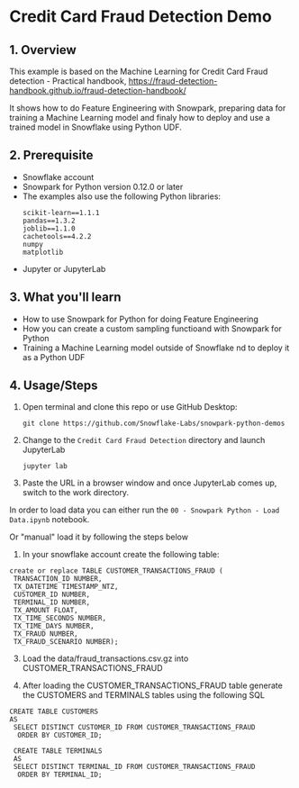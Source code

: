 # Credit Card Fraud Detection Demo

## 1. Overview
This example is based on the Machine Learning for Credit Card Fraud detection - Practical handbook, https://fraud-detection-handbook.github.io/fraud-detection-handbook/

It shows how to do Feature Engineering with Snowpark, preparing data for training a Machine Learning model and finaly how to deploy and use a trained model in Snowflake using Python UDF.


## 2. Prerequisite

* Snowflake account
* Snowpark for Python version 0.12.0 or later
* The examples also use the following Python libraries:
   ```
   scikit-learn==1.1.1
   pandas==1.3.2
   joblib==1.1.0
   cachetools==4.2.2
   numpy
   matplotlib
   ```
* Jupyter or JupyterLab
## 3. What you'll learn
* How to use Snowpark for Python for doing Feature Engineering
* How you can create a custom sampling functioand with Snowpark for Python
* Training a Machine Learning model outside of Snowflake nd to deploy it as a Python UDF

## 4. Usage/Steps

1. Open terminal and clone this repo or use GitHub Desktop:

    `git clone https://github.com/Snowflake-Labs/snowpark-python-demos`

2. Change to the `Credit Card Fraud Detection` directory and launch JupyterLab

    `jupyter lab`

6. Paste the URL in a browser window and once JupyterLab comes up, switch to the work directory.

In order to load data you can either run the `00 - Snowpark Python - Load Data.ipynb` notebook.

Or "manual" load it by following the steps below
1. In your snowflake account create the following table:

```
create or replace TABLE CUSTOMER_TRANSACTIONS_FRAUD (
 TRANSACTION_ID NUMBER,
 TX_DATETIME TIMESTAMP_NTZ,
 CUSTOMER_ID NUMBER,
 TERMINAL_ID NUMBER,
 TX_AMOUNT FLOAT,
 TX_TIME_SECONDS NUMBER,
 TX_TIME_DAYS NUMBER,
 TX_FRAUD NUMBER,
 TX_FRAUD_SCENARIO NUMBER);
```

3. Load the data/fraud_transactions.csv.gz into CUSTOMER_TRANSACTIONS_FRAUD

4. After loading the CUSTOMER_TRANSACTIONS_FRAUD table generate the CUSTOMERS and TERMINALS tables using the following SQL

```
CREATE TABLE CUSTOMERS
AS
 SELECT DISTINCT CUSTOMER_ID FROM CUSTOMER_TRANSACTIONS_FRAUD
  ORDER BY CUSTOMER_ID;
```

```
 CREATE TABLE TERMINALS
 AS
 SELECT DISTINCT TERMINAL_ID FROM CUSTOMER_TRANSACTIONS_FRAUD
  ORDER BY TERMINAL_ID;
```
